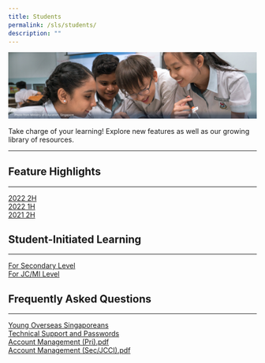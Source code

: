 ```yaml
---
title: Students
permalink: /sls/students/
description: ""
---
```

<img alt="Students" src="/images/1Student/Students%20Hero.png">
<p>Take charge of your learning! Explore new features as well as our growing library of resources.</p>
<hr>
<h2 id="feature-highlights">Feature Highlights</h2>
<hr>
<p><a target="_blank" href="/students/feature-highlights/2022-2h/">2022 2H</a>
<br><a target="_blank" href="/students/feature-highlights/2022-1h/">2022 1H</a>
<br><a target="_blank" href="/students/feature-highlights/2021-2h/">2021 2H</a></p>
<h2 id="student-initiated-learning">Student-Initiated Learning</h2>
<hr>
<p><a target="_blank" href="/students/student-initiated-learning/">For Secondary Level</a>
<br><a target="_blank" href="/students/student-initiated-learning/">For JC/MI Level</a></p>
<h2 id="frequently-asked-questions">Frequently Asked Questions</h2>
<hr>
<p><a target="_blank" href="/students/frequently-asked-questions/young-overseas-singaporeans/">Young Overseas Singaporeans</a>
<br><a target="_blank" href="/students/frequently-asked-questions/technical-support-and-passwords/">Technical Support and Passwords</a>
<br><a target="_blank" href="/files/Login%20Troubleshooting/SLS%20Account%20Management%20-%20Guide%20for%20Students%20(Pri).pdf">Account Management (Pri).pdf</a>
<br>
<a target="_blank" href="/files/Login%20Troubleshooting/SLS%20Account%20Management%20-%20Guide%20for%20Students%20(SecJCCI).pdf">Account Management (Sec/JCCI).pdf</a></p>